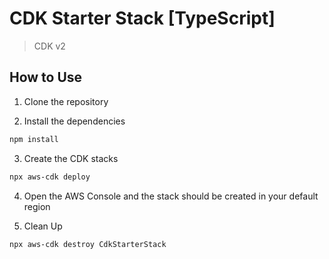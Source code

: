 # CDK Starter Stack [TypeScript]

> CDK v2

## How to Use

1. Clone the repository

2. Install the dependencies

```bash
npm install
```

3. Create the CDK stacks

```bash
npx aws-cdk deploy
```

4. Open the AWS Console and the stack should be created in your default region

5. Clean Up

```bash
npx aws-cdk destroy CdkStarterStack
```